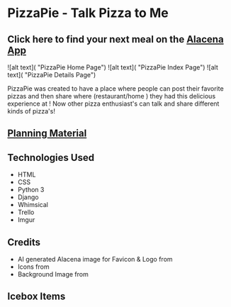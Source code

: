 # PizzaPie - Talk Pizza to Me
## Click here to find your next meal on the [Alacena App](https://alacena-jb.netlify.app/)

![alt text]( "PizzaPie Home Page")
![alt text]( "PizzaPie Index Page")
![alt text]( "PizzaPie Details Page")

PizzaPie was created to have a place where people can post their favorite pizzas and then share where (restaurant/home ) they had this delicious experience at !  Now other pizza enthusiast's can talk and share different kinds of pizza's!


## [Planning Material]()

## Technologies Used

- HTML
- CSS
- Python 3
- Django
- Whimsical
- Trello
- Imgur

## Credits

- AI generated Alacena image for Favicon & Logo from []()
- Icons from []()
- Background Image from []()


## Icebox Items

